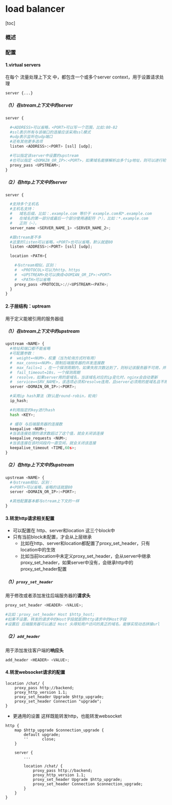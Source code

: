 # load balancer

[toc]

### 概述

### 配置
#### 1.virtual servers
在每个 流量处理上下文 中，都包含一个或多个server context，用于设置请求处理
```python
server {...}
```

##### （1）在stream上下文中的server
```python
server {

  #<ADDRESS>可以省略，<PORT>可以写一个范围，比如:80-82
  #ssl表示所有与该端口的连接应该采用ssl模式
  #udp表示监听在udp端口
  #还有其他更多选项
  listen <ADDRESS>:<PORT> [ssl] [udp];

  #可以指定该server中设置的upstream
  #也可以指定 <DOMAIN_OR_IP>:<PORT>，如果域名能够解析出多个ip地址，则可以进行轮询转发到这些地址
  proxy_pass <UPSTREAM>;
}
```

##### （2）在http上下文中的server
```python
server {

  #支持多个主机名
  #主机名支持：
  #   域名后缀，比如：.example.com 等价于 example.com和*.example.com
  #   在域名的第一部分或最后一个部分使用通配符（*），比如：*.example.com
  #   正则（~），
  server_name <SERVER_NAME_1> <SERVER_NAME_2>;

  #跟stream差不多
  #这里的listen可以省略，<PORT>也可以省略，默认就是80
  listen <ADDRESS>:<PORT> [ssl] [udp];

  location <PATH>{

    #与stream相似，区别：
    #  <PROTOCOL>可以为http、https
    #  <UPSTREAM>处可以换成<DOMIAN_OR_IP>:<PORT>
    #  <PATH>可以省略
    proxy_pass <PROTOCOL>://<UPSTREAM><PATH>;
  }
}
```

#### 2.子层结构：uptream
用于定义能被引用的服务器组

##### （1）在stream上下文中的upstream
```python
upstream <NAME> {
  #地址和端口都不能省略
  #可配置参数：
  #  weight=<NUM>，权重（当为轮询方式时有用）
  #  max_conns=<NUM>，限制后端服务器的并发连接数
  #  max_fails=1 ，在一个探测周期内，如果失败次数达到了，则标记该服务器不可用，并等待下一个周期再检测（如果为0，标记该服务器一直可用）
  #  fail_timeout=10s，一个探测周期
  #  resolve，如果server用的是域名，当该域名对应的ip变化时，nginx会自动更新
  #  service=<SRV_NAME>，该选项必须和resolve连用，且server必须用的是域名且不用指定端口，因为该配置会去DNS的SRV记录中找到名为<SRV_NAME>的port
  server <DOMAIN_OR_IP>:<PORT>;

  #采用ip hash算法（默认是round-robin，轮询）
  ip_hash;

  #利用指定的key进行hash
  hash <KEY>;

  # 缓存 与后端服务器的连接数
  keepalive <NUM>;
  #当该连接处理的请求数超过了这个值，就会关闭该连接
  keepalive_requests <NUM>;
  #当该连接在该时间段内一直空闲，就会关闭该连接
  keepalive_timeout <TIME,60s>;
}
```

##### （2）在http上下文中的upstream
```python
upstream <NAME> {
  #与stream相似，区别：
  #<PORT>可以省略，省略的话就是80
  server <DOMAIN_OR_IP>:<PORT>;

  #其他配置基本都与stream上下文的一样
}
```

#### 3.转发http请求相关配置
* 可以配置在 http、server和location 这三个block中
* 只有当前block未配置，才会从上层继承
  * 比如在http、server和location都配置了proxy_set_header，只有location中的生效
  * 比如当前location中未定义proxy_set_header，会从server中继承proxy_set_header，如果server中没有，会继承http中的proxy_set_header配置

##### （1）`proxy_set_header`    
用于修改或者添加发往后端服务器的**请求头**
```python
proxy_set_header <HEADER> <VALUE>;

#比如：proxy_set_header Host $http_host;
#如果不设置，转发的请求中的Host字段就是原http请求中的Host字段
#设置后 后端服务器可以通过 Host 头得知用户访问的真正的域名，能够实现动态拼接url
```

##### （2）`add_header`
用于添加发往客户端的**响应头**
```python
add_header <HEADER> <VALUE>;
```

#### 4.转发websocket请求的配置
```shell
location /chat/ {
    proxy_pass http://backend;
    proxy_http_version 1.1;
    proxy_set_header Upgrade $http_upgrade;
    proxy_set_header Connection "upgrade";
}
```

* 更通用的设置
这样既能转发http，也能转发websocket
```shell
http {
    map $http_upgrade $connection_upgrade {
        default upgrade;
        ''      close;
    }

    server {
        ...

        location /chat/ {
            proxy_pass http://backend;
            proxy_http_version 1.1;
            proxy_set_header Upgrade $http_upgrade;
            proxy_set_header Connection $connection_upgrade;
        }
    }
}
```
